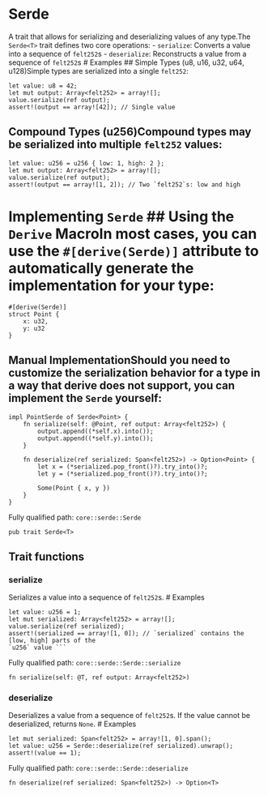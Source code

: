 # Serde

A trait that allows for serializing and deserializing values of any type.The `Serde<T>` trait defines two core operations: - `serialize`: Converts a value into a sequence of `felt252`s - `deserialize`: Reconstructs a value from a sequence of `felt252`s  # Examples  ## Simple Types (u8, u16, u32, u64, u128)Simple types are serialized into a single `felt252`:
```cairo
let value: u8 = 42;
let mut output: Array<felt252> = array![];
value.serialize(ref output);
assert!(output == array![42]); // Single value
```
  ## Compound Types (u256)Compound types may be serialized into multiple `felt252` values:
```cairo
let value: u256 = u256 { low: 1, high: 2 };
let mut output: Array<felt252> = array![];
value.serialize(ref output);
assert!(output == array![1, 2]); // Two `felt252`s: low and high
```
  # Implementing `Serde`  ## Using the `Derive` MacroIn most cases, you can use the `#[derive(Serde)]` attribute to automatically generate the implementation for your type:
```cairo
#[derive(Serde)]
struct Point {
    x: u32,
    y: u32
}
```
  ## Manual ImplementationShould you need to customize the serialization behavior for a type in a way that derive does not support, you can implement the `Serde` yourself:
```cairo
impl PointSerde of Serde<Point> {
    fn serialize(self: @Point, ref output: Array<felt252>) {
        output.append((*self.x).into());
        output.append((*self.y).into());
    }

    fn deserialize(ref serialized: Span<felt252>) -> Option<Point> {
        let x = (*serialized.pop_front()?).try_into()?;
        let y = (*serialized.pop_front()?).try_into()?;

        Some(Point { x, y })
    }
}
```

Fully qualified path: `core::serde::Serde`

<pre><code class="language-rust">pub trait Serde&lt;T&gt;</code></pre>

## Trait functions

### serialize

Serializes a value into a sequence of `felt252`s.  # Examples
```cairo
let value: u256 = 1;
let mut serialized: Array<felt252> = array![];
value.serialize(ref serialized);
assert!(serialized == array![1, 0]); // `serialized` contains the [low, high] parts of the
`u256` value ```
```

Fully qualified path: `core::serde::Serde::serialize`

<pre><code class="language-rust">fn serialize(self: @T, ref output: Array&lt;felt252&gt;)</code></pre>


### deserialize

Deserializes a value from a sequence of `felt252`s. If the value cannot be deserialized, returns `None`.  # Examples
```cairo
let mut serialized: Span<felt252> = array![1, 0].span();
let value: u256 = Serde::deserialize(ref serialized).unwrap();
assert!(value == 1);
```

Fully qualified path: `core::serde::Serde::deserialize`

<pre><code class="language-rust">fn deserialize(ref serialized: Span&lt;felt252&gt;) -&gt; Option&lt;T&gt;</code></pre>


